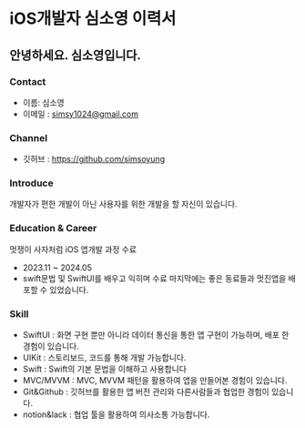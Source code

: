 # iOS개발자 심소영 이력서

## 안녕하세요. 심소영입니다.

### Contact
- 이름: 심소영
- 이메일 : simsy1024@gmail.com

### Channel
- 깃허브 : https://github.com/simsoyung

### Introduce

개발자가 편한 개발이 아닌 사용자를 위한 개발을 할 자신이 있습니다. 

### Education &  Career

멋쟁이 사자처럼  iOS 앱개발 과정 수료
- 2023.11 ~ 2024.05
- swift문법 및 SwiftUI를 배우고 익히며 수료 마지막에는 좋은 동료들과 멋진앱을 배포할 수 있었습니다.

###  Skill
- SwiftUI : 화면 구현 뿐만 아니라 데이터 통신을 통한 앱 구현이 가능하며, 배포 한 경험이 있습니다. 
- UIKit : 스토리보드, 코드를 통해 개발 가능합니다.
- Swift : Swift의 기본 문법을 이해하고 사용합니다
- MVC/MVVM : MVC, MVVM 패턴을 활용하여 앱을 만들어본 경험이 있습니다.
- Git&Github : 깃허브를 활용한 앱 버전 관리와 다른사람들과 협업한 경험이 있습니다.
- notion&lack : 협업 툴을 활용하여 의사소통 가능합니다.
